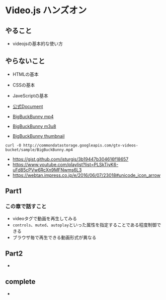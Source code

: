# Video.js ハンズオン

## やること
- videojsの基本的な使い方

## やらないこと
- HTMLの基本
- CSSの基本
- JaveScriptの基本


- [公式Document](https://docs.videojs.com/)
- [BigBuckBunny mp4](http://commondatastorage.googleapis.com/gtv-videos-bucket/sample/BigBuckBunny.mp4)
- [BigBuckBunny m3u8](https://test-streams.mux.dev/x36xhzz/x36xhzz.m3u8)
- [BigBuckBunny thumbnail](https://storage.googleapis.com/gtv-videos-bucket/sample/images/BigBuckBunny.jpg)
```
curl -O http://commondatastorage.googleapis.com/gtv-videos-bucket/sample/BigBuckBunny.mp4
```

- https://gist.github.com/jsturgis/3b19447b304616f18657
- https://www.youtube.com/playlist?list=PLSkTiyK6-uFd85cPVw6RcXn9MFNwms6L3
- https://webtan.impress.co.jp/e/2016/06/07/23018#unicode_icon_arrow

## Part1
### この章で話すこと
- videoタグで動画を再生してみる
- `controls`、`muted`、`autoplay`といった属性を指定することである程度制御できる
- ブラウザ毎で再生できる動画形式が異なる

## Part2
-

## complete
-
